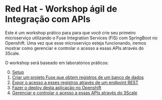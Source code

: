 # Red Hat - Workshop ágil de Integração com APIs 

Este é um workshop prático para para que você crie seu primeiro microserviço utilizando o Fuse Integration Services (FIS) com SpringBoot no Openshift.
Uma vez que esse microserviço esteja funcionando, iremos mostrar como gerenciar e controlar o acesso a essas APIs através do 3Scale.

O workshop será baseado em laboratórios práticos:

0. [Setup](./lab00/README.md)
1. [Criar um projeto Fuse que obtem registros de um banco de dados](./lab01/README.md)
2. [Expor o acesso a esses registros através de um endpoint REST](./lab02/README.md)
3. [Fazer o deploy desta aplicação no Openshift](./lab03/README.md)
4. [Gerenciar e controlar o acesso a essas APIs através do 3Scale](./lab04/README.md) 
